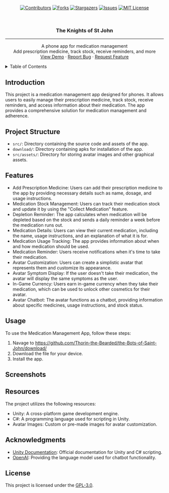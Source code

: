 <div id="top"></div>
<div align="center">

<!-- PROJECT SHIELDS -->
[![Contributors][contributors-shield]][contributors-url]
[![Forks][forks-shield]][forks-url]
[![Stargazers][stars-shield]][stars-url]
[![Issues][issues-shield]][issues-url]
[![MIT License][license-shield]][license-url]

<!-- Title -->
<br />
<h3 align="center">The Knights of St John</h3>

<hr>

<p align="center">
  A phone app for medication management<br>
  Add prescription medicine, track stock, receive reminders, and more<br>
  <a href="#usage">View Demo</a>
  ·
  <a href="https://github.com/Thorin-the-Bearded/the-Bots-of-Saint-John/issues">Report Bug</a>
  ·
  <a href="https://github.com/Thorin-the-Bearded/the-Bots-of-Saint-John/issues">Request Feature</a>
</p>
</div>

<!-- TABLE OF CONTENTS -->
<details>
<summary>Table of Contents</summary>
<ol>
  <li><a href="#introduction">Introduction</a></li>
  <li><a href="#project-structure">Project Structure</a></li>
  <li><a href="#features">Features</a></li>
  <li><a href="#usage">Usage</a></li>
  <li><a href="#screenshots">Screenshots</a></li>
  <li><a href="#resources">Resources</a></li>
  <li><a href="#acknowledgments">Acknowledgments</a></li>
  <li><a href="#license">License</a></li>
</ol>
</details>

<!-- Introduction -->
## Introduction
This project is a medication management app designed for phones. It allows users to easily manage their prescription medicine, track stock, receive reminders, and access information about their medication. The app provides a comprehensive solution for medication management and adherence.

<!-- Project Structure -->
## Project Structure
- `src/`: Directory containing the source code and assets of the app.
- `download/`: Directory containing apks for installation of the app.
- `src/assets/`: Directory for storing avatar images and other graphical assets.

<!-- Features -->
## Features
- Add Prescription Medicine: Users can add their prescription medicine to the app by providing necessary details such as name, dosage, and usage instructions.
- Medication Stock Management: Users can track their medication stock and update it by using the "Collect Medication" feature.
- Depletion Reminder: The app calculates when medication will be depleted based on the stock and sends a daily reminder a week before the medication runs out.
- Medication Details: Users can view their current medication, including the name, usage instructions, and an explanation of what it is for.
- Medication Usage Tracking: The app provides information about when and how medication should be used.
- Medication Reminder: Users receive notifications when it's time to take their medication.
- Avatar Customization: Users can create a simplistic avatar that represents them and customize its appearance.
- Avatar Symptom Display: If the user doesn't take their medication, the avatar will display the same symptoms as the user.
- In-Game Currency: Users earn in-game currency when they take their medication, which can be used to unlock other cosmetics for their avatar.
- Avatar Chatbot: The avatar functions as a chatbot, providing information about specific medicines, usage instructions, and stock status.

<!-- Usage -->
## Usage
To use the Medication Management App, follow these steps:

1. Navage to https://github.com/Thorin-the-Bearded/the-Bots-of-Saint-John/download/
2. Download the file for your device.
3. Install the app.

<!-- Screenshots -->
## Screenshots


<!-- Resources -->
## Resources
The project utilizes the following resources:
- Unity: A cross-platform game development engine.
- C#: A programming language used for scripting in Unity.
- Avatar Images: Custom or pre-made images for avatar customization.

<!-- Acknowledgments -->
## Acknowledgments
- [Unity Documentation](https://docs.unity3d.com/): Official documentation for Unity and C# scripting.
- [OpenAI](https://openai.com/): Providing the language model used for chatbot functionality.

<!-- License -->
## License
This project is licensed under the [GPL-3.0](LICENSE).

<!-- Links -->
[contributors-shield]: https://img.shields.io/github/contributors/Thorin-the-Bearded/the-Bots-of-Saint-John.svg?style=for-the-badge
[contributors-url]: https://github.com/Thorin-the-Bearded/the-Bots-of-Saint-John/graphs/contributors
[forks-shield]: https://img.shields.io/github/forks/Thorin-the-Bearded/the-Bots-of-Saint-John.svg?style=for-the-badge
[forks-url]: https://github.com/Thorin-the-Bearded/the-Bots-of-Saint-John/network/members
[stars-shield]: https://img.shields.io/github/stars/Thorin-the-Bearded/the-Bots-of-Saint-John.svg?style=for-the-badge
[stars-url]: https://github.com/Thorin-the-Bearded/the-Bots-of-Saint-John/stargazers
[issues-shield]: https://img.shields.io/github/issues/Thorin-the-Bearded/the-Bots-of-Saint-John.svg?style=for-the-badge
[issues-url]: https://github.com/Thorin-the-Bearded/the-Bots-of-Saint-John/issues
[license-shield]: https://img.shields.io/github/license/Thorin-the-Bearded/the-Bots-of-Saint-John.svg?style=for-the-badge
[license-url]: https://github.com/Thorin-the-Bearded/the-Bots-of-Saint-John/blob/master/LICENSE
